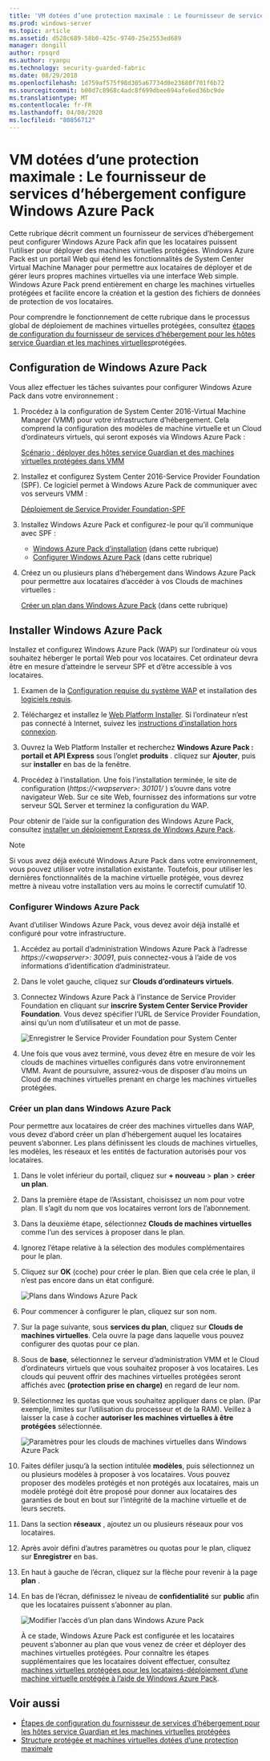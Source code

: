 ```yaml
---
title: 'VM dotées d’une protection maximale : Le fournisseur de services d’hébergement configure Windows Azure Pack'
ms.prod: windows-server
ms.topic: article
ms.assetid: d528c689-58b0-425c-9740-25e2553ed689
manager: dongill
author: rpsqrd
ms.author: ryanpu
ms.technology: security-guarded-fabric
ms.date: 08/29/2018
ms.openlocfilehash: 1d759af575f98d305a67734d0e23680f701f6b72
ms.sourcegitcommit: b00d7c8968c4adc8f699dbee694afe6ed36bc9de
ms.translationtype: MT
ms.contentlocale: fr-FR
ms.lasthandoff: 04/08/2020
ms.locfileid: "80856712"
---
```

# <a name="shielded-vms---hosting-service-provider-sets-up-windows-azure-pack"></a>VM dotées d’une protection maximale : Le fournisseur de services d’hébergement configure Windows Azure Pack

Cette rubrique décrit comment un fournisseur de services d’hébergement peut configurer Windows Azure Pack afin que les locataires puissent l’utiliser pour déployer des machines virtuelles protégées. Windows Azure Pack est un portail Web qui étend les fonctionnalités de System Center Virtual Machine Manager pour permettre aux locataires de déployer et de gérer leurs propres machines virtuelles via une interface Web simple. Windows Azure Pack prend entièrement en charge les machines virtuelles protégées et facilite encore la création et la gestion des fichiers de données de protection de vos locataires.

Pour comprendre le fonctionnement de cette rubrique dans le processus global de déploiement de machines virtuelles protégées, consultez [étapes de configuration du fournisseur de services d’hébergement pour les hôtes service Guardian et les machines virtuelles](guarded-fabric-configuration-scenarios-for-shielded-vms-overview.md)protégées.

## <a name="setting-up-windows-azure-pack"></a>Configuration de Windows Azure Pack

Vous allez effectuer les tâches suivantes pour configurer Windows Azure Pack dans votre environnement :

1. Procédez à la configuration de System Center 2016-Virtual Machine Manager (VMM) pour votre infrastructure d’hébergement. Cela comprend la configuration des modèles de machine virtuelle et un Cloud d’ordinateurs virtuels, qui seront exposés via Windows Azure Pack :

    [Scénario : déployer des hôtes service Guardian et des machines virtuelles protégées dans VMM](https://technet.microsoft.com/system-center-docs/vmm/scenario/guarded-overview)

2. Installez et configurez System Center 2016-Service Provider Foundation (SPF). Ce logiciel permet à Windows Azure Pack de communiquer avec vos serveurs VMM :

    [Déploiement de Service Provider Foundation-SPF](https://technet.microsoft.com/system-center-docs/spf/deploy/deploy-spf)

3. Installez Windows Azure Pack et configurez-le pour qu’il communique avec SPF :

    - [Windows Azure Pack d’installation](#install-windows-azure-pack) (dans cette rubrique)
    - [Configurer Windows Azure Pack](#configure-windows-azure-pack) (dans cette rubrique)

4. Créez un ou plusieurs plans d’hébergement dans Windows Azure Pack pour permettre aux locataires d’accéder à vos Clouds de machines virtuelles :

    [Créer un plan dans Windows Azure Pack](#create-a-plan-in-windows-azure-pack) (dans cette rubrique)

## <a name="install-windows-azure-pack"></a>Installer Windows Azure Pack

Installez et configurez Windows Azure Pack (WAP) sur l’ordinateur où vous souhaitez héberger le portail Web pour vos locataires. Cet ordinateur devra être en mesure d’atteindre le serveur SPF et d’être accessible à vos locataires.

1.  Examen de la [Configuration requise du système WAP](https://technet.microsoft.com/library/dn296442.aspx) et installation des [logiciels requis](https://technet.microsoft.com/library/dn469335.aspx).

2.  Téléchargez et installez le [Web Platform Installer](https://www.microsoft.com/web/downloads/platform.aspx). Si l’ordinateur n’est pas connecté à Internet, suivez les [instructions d’installation hors connexion](https://www.iis.net/learn/install/web-platform-installer/web-platform-installer-v4-command-line-webpicmdexe-rtw-release).

3.  Ouvrez la Web Platform Installer et recherchez **Windows Azure Pack : portail et API Express** sous l’onglet **produits** . cliquez sur **Ajouter**, puis sur **installer** en bas de la fenêtre.

4.  Procédez à l’installation. Une fois l’installation terminée, le site de configuration (*https://&lt;wapserver&gt;: 30101/* ) s’ouvre dans votre navigateur Web. Sur ce site Web, fournissez des informations sur votre serveur SQL Server et terminez la configuration du WAP.

Pour obtenir de l’aide sur la configuration des Windows Azure Pack, consultez [installer un déploiement Express de Windows Azure Pack](https://technet.microsoft.com/dn296439.aspx).

> [!NOTE]
> Si vous avez déjà exécuté Windows Azure Pack dans votre environnement, vous pouvez utiliser votre installation existante. Toutefois, pour utiliser les dernières fonctionnalités de la machine virtuelle protégée, vous devrez mettre à niveau votre installation vers au moins le correctif cumulatif 10.

### <a name="configure-windows-azure-pack"></a>Configurer Windows Azure Pack

Avant d’utiliser Windows Azure Pack, vous devez avoir déjà installé et configuré pour votre infrastructure.

1.  Accédez au portail d’administration Windows Azure Pack à l’adresse *https://&lt;wapserver&gt;: 30091*, puis connectez-vous à l’aide de vos informations d’identification d’administrateur.

2.  Dans le volet gauche, cliquez sur **Clouds d’ordinateurs virtuels**.

3.  Connectez Windows Azure Pack à l’instance de Service Provider Foundation en cliquant sur **inscrire System Center Service Provider Foundation**. Vous devez spécifier l’URL de Service Provider Foundation, ainsi qu’un nom d’utilisateur et un mot de passe.

    ![Enregistrer le Service Provider Foundation pour System Center](../media/Guarded-Fabric-Shielded-VM/guarded-host-azure-pack-01-register-spf.png)

4.  Une fois que vous avez terminé, vous devez être en mesure de voir les clouds de machines virtuelles configurés dans votre environnement VMM. Avant de poursuivre, assurez-vous de disposer d’au moins un Cloud de machines virtuelles prenant en charge les machines virtuelles protégées.

### <a name="create-a-plan-in-windows-azure-pack"></a>Créer un plan dans Windows Azure Pack

Pour permettre aux locataires de créer des machines virtuelles dans WAP, vous devez d’abord créer un plan d’hébergement auquel les locataires peuvent s’abonner. Les plans définissent les clouds de machines virtuelles, les modèles, les réseaux et les entités de facturation autorisés pour vos locataires.

1. Dans le volet inférieur du portail, cliquez sur **+ nouveau** &gt; **plan** &gt; **créer un plan**.

2. Dans la première étape de l’Assistant, choisissez un nom pour votre plan. Il s’agit du nom que vos locataires verront lors de l’abonnement.

3. Dans la deuxième étape, sélectionnez **Clouds de machines virtuelles** comme l’un des services à proposer dans le plan.

4. Ignorez l’étape relative à la sélection des modules complémentaires pour le plan.

5. Cliquez sur **OK** (coche) pour créer le plan. Bien que cela crée le plan, il n’est pas encore dans un état configuré.

   ![Plans dans Windows Azure Pack](../media/Guarded-Fabric-Shielded-VM/guarded-host-azure-pack-02-create-plan.png)

6. Pour commencer à configurer le plan, cliquez sur son nom.

7. Sur la page suivante, sous **services du plan**, cliquez sur **Clouds de machines virtuelles**. Cela ouvre la page dans laquelle vous pouvez configurer des quotas pour ce plan.

8. Sous de **base**, sélectionnez le serveur d’administration VMM et le Cloud d’ordinateurs virtuels que vous souhaitez proposer à vos locataires. Les clouds qui peuvent offrir des machines virtuelles protégées seront affichés avec **(protection prise en charge)** en regard de leur nom.

9. Sélectionnez les quotas que vous souhaitez appliquer dans ce plan. (Par exemple, limites sur l’utilisation du processeur et de la RAM). Veillez à laisser la case à cocher **autoriser les machines virtuelles à être protégées** sélectionnée.

   ![Paramètres pour les clouds de machines virtuelles dans Windows Azure Pack](../media/Guarded-Fabric-Shielded-VM/guarded-host-azure-pack-03-virtual-machine-clouds.png)
    
10. Faites défiler jusqu’à la section intitulée **modèles**, puis sélectionnez un ou plusieurs modèles à proposer à vos locataires. Vous pouvez proposer des modèles protégés et non protégés aux locataires, mais un modèle protégé doit être proposé pour donner aux locataires des garanties de bout en bout sur l’intégrité de la machine virtuelle et de leurs secrets.

11. Dans la section **réseaux** , ajoutez un ou plusieurs réseaux pour vos locataires.

12. Après avoir défini d’autres paramètres ou quotas pour le plan, cliquez sur **Enregistrer** en bas.

13. En haut à gauche de l’écran, cliquez sur la flèche pour revenir à la page **plan** .

14. En bas de l’écran, définissez le niveau de **confidentialité** sur **public** afin que les locataires puissent s’abonner au plan.

    ![Modifier l’accès d’un plan dans Windows Azure Pack](../media/Guarded-Fabric-Shielded-VM/guarded-host-azure-pack-04-change-access.png)

    À ce stade, Windows Azure Pack est configurée et les locataires peuvent s’abonner au plan que vous venez de créer et déployer des machines virtuelles protégées. Pour connaître les étapes supplémentaires que les locataires doivent effectuer, consultez [machines virtuelles protégées pour les locataires-déploiement d’une machine virtuelle protégée à l’aide de Windows Azure Pack](guarded-fabric-shielded-vm-windows-azure-pack.md).

## <a name="see-also"></a>Voir aussi

- [Étapes de configuration du fournisseur de services d’hébergement pour les hôtes service Guardian et les machines virtuelles protégées](guarded-fabric-configuration-scenarios-for-shielded-vms-overview.md)
- [Structure protégée et machines virtuelles dotées d’une protection maximale](guarded-fabric-and-shielded-vms-top-node.md)
